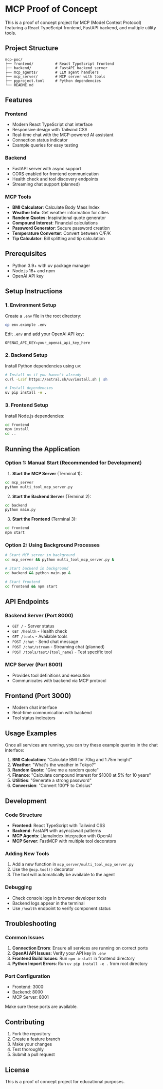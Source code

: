 # MCP Proof of Concept

This is a proof of concept project for MCP (Model Context Protocol) featuring a React TypeScript frontend, FastAPI backend, and multiple utility tools.

## Project Structure

```
mcp-poc/
├── frontend/          # React TypeScript frontend
├── backend/           # FastAPI backend server
├── mcp_agents/        # LLM agent handlers
├── mcp_server/        # MCP server with tools
├── pyproject.toml     # Python dependencies
└── README.md
```

## Features

### Frontend
- Modern React TypeScript chat interface
- Responsive design with Tailwind CSS
- Real-time chat with the MCP-powered AI assistant
- Connection status indicator
- Example queries for easy testing

### Backend
- FastAPI server with async support
- CORS enabled for frontend communication
- Health check and tool discovery endpoints
- Streaming chat support (planned)

### MCP Tools
- **BMI Calculator**: Calculate Body Mass Index
- **Weather Info**: Get weather information for cities
- **Random Quotes**: Inspirational quote generator
- **Compound Interest**: Financial calculations
- **Password Generator**: Secure password creation
- **Temperature Converter**: Convert between C/F/K
- **Tip Calculator**: Bill splitting and tip calculation

## Prerequisites

- Python 3.9+ with uv package manager
- Node.js 18+ and npm
- OpenAI API key

## Setup Instructions

### 1. Environment Setup

Create a `.env` file in the root directory:

```bash
cp env.example .env
```

Edit `.env` and add your OpenAI API key:

```
OPENAI_API_KEY=your_openai_api_key_here
```

### 2. Backend Setup

Install Python dependencies using uv:

```bash
# Install uv if you haven't already
curl -LsSf https://astral.sh/uv/install.sh | sh

# Install dependencies
uv pip install -e .
```

### 3. Frontend Setup

Install Node.js dependencies:

```bash
cd frontend
npm install
cd ..
```

## Running the Application

### Option 1: Manual Start (Recommended for Development)

1. **Start the MCP Server** (Terminal 1):
```bash
cd mcp_server
python multi_tool_mcp_server.py
```

2. **Start the Backend Server** (Terminal 2):
```bash
cd backend
python main.py
```

3. **Start the Frontend** (Terminal 3):
```bash
cd frontend
npm start
```

### Option 2: Using Background Processes

```bash
# Start MCP server in background
cd mcp_server && python multi_tool_mcp_server.py &

# Start backend in background
cd backend && python main.py &

# Start frontend
cd frontend && npm start
```

## API Endpoints

### Backend Server (Port 8000)

- `GET /` - Server status
- `GET /health` - Health check
- `GET /tools` - Available tools
- `POST /chat` - Send chat message
- `POST /chat/stream` - Streaming chat (planned)
- `POST /tools/test/{tool_name}` - Test specific tool

### MCP Server (Port 8001)

- Provides tool definitions and execution
- Communicates with backend via MCP protocol

## Frontend (Port 3000)

- Modern chat interface
- Real-time communication with backend
- Tool status indicators

## Usage Examples

Once all services are running, you can try these example queries in the chat interface:

1. **BMI Calculation**: "Calculate BMI for 70kg and 1.75m height"
2. **Weather**: "What's the weather in Tokyo?"
3. **Random Quote**: "Give me a random quote"
4. **Finance**: "Calculate compound interest for $1000 at 5% for 10 years"
5. **Utilities**: "Generate a strong password"
6. **Conversion**: "Convert 100°F to Celsius"

## Development

### Code Structure

- **Frontend**: React TypeScript with Tailwind CSS
- **Backend**: FastAPI with async/await patterns
- **MCP Agents**: LlamaIndex integration with OpenAI
- **MCP Server**: FastMCP with multiple tool decorators

### Adding New Tools

1. Add a new function in `mcp_server/multi_tool_mcp_server.py`
2. Use the `@mcp.tool()` decorator
3. The tool will automatically be available to the agent

### Debugging

- Check console logs in browser developer tools
- Backend logs appear in the terminal
- Use `/health` endpoint to verify component status

## Troubleshooting

### Common Issues

1. **Connection Errors**: Ensure all services are running on correct ports
2. **OpenAI API Issues**: Verify your API key in `.env`
3. **Frontend Build Issues**: Run `npm install` in frontend directory
4. **Python Import Errors**: Run `uv pip install -e .` from root directory

### Port Configuration

- Frontend: 3000
- Backend: 8000
- MCP Server: 8001

Make sure these ports are available.

## Contributing

1. Fork the repository
2. Create a feature branch
3. Make your changes
4. Test thoroughly
5. Submit a pull request

## License

This is a proof of concept project for educational purposes. 
